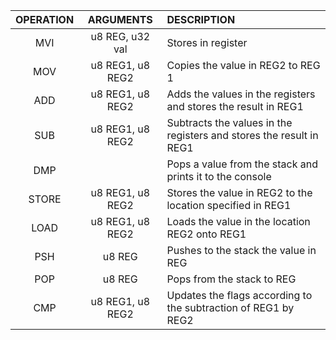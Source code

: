 | OPERATION | ARGUMENTS | DESCRIPTION |
| :---:			| :----:		| :---				|
| MVI	| u8 REG, u32 val | Stores <val> in register <REG> |
| MOV	| u8 REG1, u8 REG2 | Copies the value in REG2 to REG 1 |
| ADD | u8 REG1, u8 REG2 | Adds the values in the registers and stores the result in REG1 |
| SUB | u8 REG1, u8 REG2 | Subtracts the values in the registers and stores the result in REG1 |
| DMP |  | Pops a value from the stack and prints it to the console |
| STORE | u8 REG1, u8 REG2 | Stores the value in REG2 to the location specified in REG1 |
| LOAD | u8 REG1, u8 REG2 | Loads the value in the location REG2 onto REG1 |
| PSH | u8 REG | Pushes to the stack the value in REG |
| POP | u8 REG | Pops from the stack to REG |
| CMP | u8 REG1, u8 REG2 | Updates the flags according to the subtraction of REG1 by REG2|
